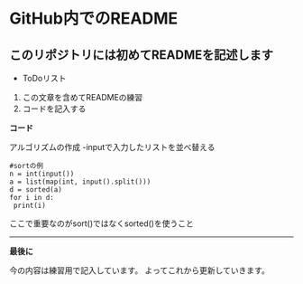 # GitHub内でのREADME

## このリポジトリには初めてREADMEを記述します

- ToDoリスト
1. この文章を含めてREADMEの練習
2. コードを記入する

**コード**

アルゴリズムの作成
-inputで入力したリストを並べ替える

```
#sortの例
n = int(input())
a = list(map(int, input().split()))
d = sorted(a)
for i in d:
 print(i)
```
ここで重要なのがsort()ではなくsorted()を使うこと

----------------------------
**最後に**

今の内容は練習用で記入しています。
よってこれから更新していきます。
